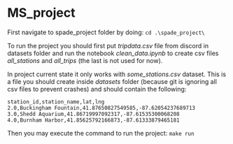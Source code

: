 # MS_project

First navigate to spade_project folder by doing:
`cd .\spade_project\`

To run the project you should first put *tripdata.csv* file from discord in datasets folder and run the notebook *clean_data.ipynb* to create csv files *all_stations* and *all_trips* (the last is not used for now).

In project current state it only works with *some_stations.csv* dataset. This is a file you should create inside *datasets* folder (because git is ignoring all csv files to prevent crashes) and should contain the following:
```
station_id,station_name,lat,lng
2.0,Buckingham Fountain,41.87650827549585,-87.62054237689713
3.0,Shedd Aquarium,41.86719997092317,-87.61535300068208
4.0,Burnham Harbor,41.85625792166873,-87.61333879465181
```

Then you may execute the command to run the project:
`make run`